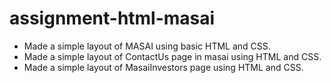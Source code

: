 # assignment-html-masai
- Made a simple layout of MASAI using basic HTML and CSS.
- Made a simple layout of ContactUs page in masai using HTML and CSS.
- Made a simple layout of MasaiInvestors page using HTML and CSS.


